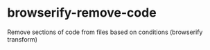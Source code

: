 # browserify-remove-code
Remove sections of code from files based on conditions (browserify transform)
